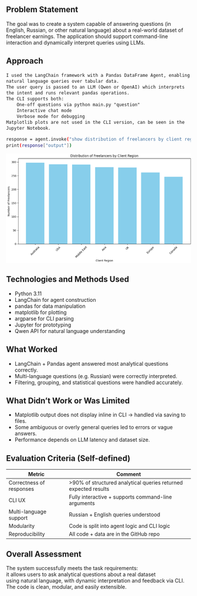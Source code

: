 ## Problem Statement
The goal was to create a system capable of answering questions (in English, Russian, or other natural language) about a real-world dataset of freelancer earnings. The application should support command-line interaction and dynamically interpret queries using LLMs.

## Approach
    I used the LangChain framework with a Pandas DataFrame Agent, enabling natural language queries over tabular data.
    The user query is passed to an LLM (Qwen or OpenAI) which interprets the intent and runs relevant pandas operations.
    The CLI supports both:
        One-off questions via python main.py "question"
        Interactive chat mode
        Verbose mode for debugging
    Matplotlib plots are not used in the CLI version, can be seen in the Jupyter Notebook.
```bash
response = agent.invoke("show distribution of freelancers by client region")
print(response["output"])
```
![img.png](img.png)

## Technologies and Methods Used

* Python 3.11
* LangChain for agent construction
* pandas for data manipulation
* matplotlib for plotting
* argparse for CLI parsing
* Jupyter for prototyping
* Qwen API for natural language understanding

## What Worked

* LangChain + Pandas agent answered most analytical questions correctly.
* Multi-language questions (e.g. Russian) were correctly interpreted.
* Filtering, grouping, and statistical questions were handled accurately.

## What Didn’t Work or Was Limited

* Matplotlib output does not display inline in CLI → handled via saving to files.
* Some ambiguous or overly general queries led to errors or vague answers.
* Performance depends on LLM latency and dataset size.

## Evaluation Criteria (Self-defined)

| Metric                  |	Comment |
|-------------------------|---------------|
| Correctness of responses|	>90% of structured analytical queries returned expected results |
| CLI UX                  |	Fully interactive + supports command-line arguments|
| Multi-language support  |	Russian + English queries understood|
| Modularity	           | Code is split into agent logic and CLI logic|
|  Reproducibility        |	All code + data are in the GitHub repo|


## Overall Assessment
The system successfully meets the task requirements: \
it allows users to ask analytical questions about a real dataset\
using natural language, with dynamic interpretation and feedback via CLI.\
The code is clean, modular, and easily extensible.